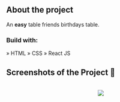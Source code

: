 <h2>About the project</h2>

<p>An <b>easy</b> table friends birthdays table.</p>

<h3>Build with:</h3>

» HTML
» CSS
» React JS

<h2>Screenshots of the Project 📸</h2>
<br>

<div align='center'>
<img src='https://github.com/zakhar-lobai/pojects/assets/29870526/835448d5-aa33-42c1-9aa0-7c1f2374d1fd'/>

</div>
